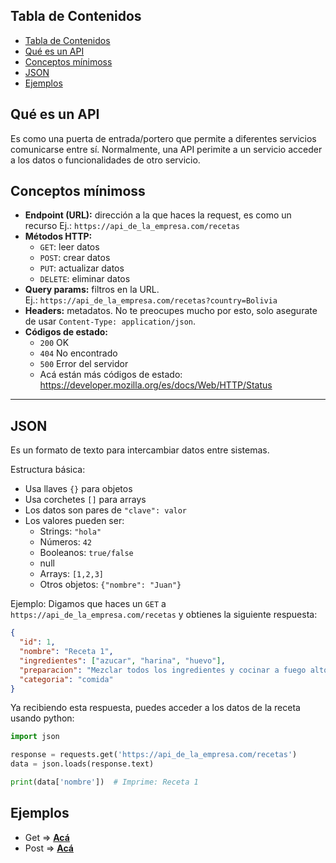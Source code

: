 

## Tabla de Contenidos

- [Tabla de Contenidos](#tabla-de-contenidos)
- [Qué es un API](#qué-es-un-api)
- [Conceptos mínimoss](#conceptos-mínimoss)
- [JSON](#json)
- [Ejemplos](#ejemplos)


## Qué es un API
Es como una puerta de entrada/portero que permite a diferentes servicios comunicarse entre sí.
Normalmente, una API perimite a un servicio acceder a los datos o funcionalidades de otro servicio.


## Conceptos mínimoss
- **Endpoint (URL):** dirección a la que haces la request, es como un recurso
  Ej.: `https://api_de_la_empresa.com/recetas`
- **Métodos HTTP:**  
  - `GET`: leer datos  
  - `POST`: crear datos
  - `PUT`: actualizar datos
  - `DELETE`: eliminar datos
- **Query params:** filtros en la URL.  
  Ej.: `https://api_de_la_empresa.com/recetas?country=Bolivia`
- **Headers:** metadatos. No te preocupes mucho por esto, solo asegurate de usar `Content-Type: application/json`.
- **Códigos de estado:**  
  - `200` OK  
  - `404` No encontrado  
  - `500` Error del servidor
  - Acá están más códigos de estado: https://developer.mozilla.org/es/docs/Web/HTTP/Status

---

## JSON

Es un formato de texto para intercambiar datos entre sistemas.

Estructura básica:
- Usa llaves `{}` para objetos
- Usa corchetes `[]` para arrays
- Los datos son pares de `"clave": valor`
- Los valores pueden ser:
  - Strings: `"hola"`
  - Números: `42`
  - Booleanos: `true/false`
  - null
  - Arrays: `[1,2,3]`
  - Otros objetos: `{"nombre": "Juan"}`

Ejemplo:
Digamos que haces un `GET` a `https://api_de_la_empresa.com/recetas` y obtienes la siguiente respuesta:
```json
{
  "id": 1,
  "nombre": "Receta 1",
  "ingredientes": ["azucar", "harina", "huevo"],
  "preparacion": "Mezclar todos los ingredientes y cocinar a fuego alto",
  "categoria": "comida"
}
```
Ya recibiendo esta respuesta, puedes acceder a los datos de la receta usando python:
```python
import json

response = requests.get('https://api_de_la_empresa.com/recetas')
data = json.loads(response.text)

print(data['nombre'])  # Imprime: Receta 1
```
## Ejemplos
- Get => [**Acá**](./scripts/get.py)
- Post => [**Acá**](./scripts/post.py)
